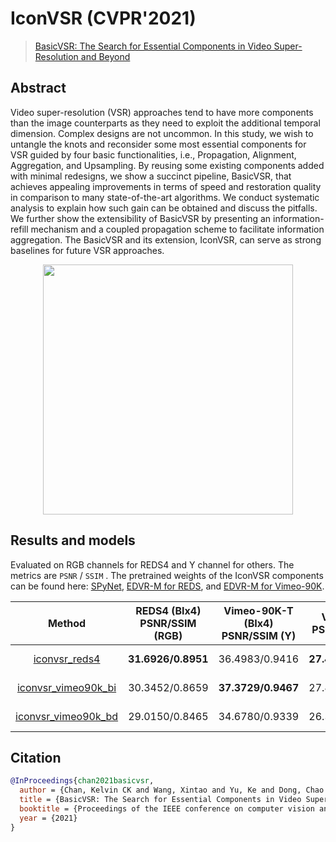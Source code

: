 # IconVSR (CVPR'2021)

> [BasicVSR: The Search for Essential Components in Video Super-Resolution and Beyond](https://arxiv.org/abs/2012.02181)

<!-- [ALGORITHM] -->

## Abstract

<!-- [ABSTRACT] -->

Video super-resolution (VSR) approaches tend to have more components than the image counterparts as they need to exploit the additional temporal dimension. Complex designs are not uncommon. In this study, we wish to untangle the knots and reconsider some most essential components for VSR guided by four basic functionalities, i.e., Propagation, Alignment, Aggregation, and Upsampling. By reusing some existing components added with minimal redesigns, we show a succinct pipeline, BasicVSR, that achieves appealing improvements in terms of speed and restoration quality in comparison to many state-of-the-art algorithms. We conduct systematic analysis to explain how such gain can be obtained and discuss the pitfalls. We further show the extensibility of BasicVSR by presenting an information-refill mechanism and a coupled propagation scheme to facilitate information aggregation. The BasicVSR and its extension, IconVSR, can serve as strong baselines for future VSR approaches.

<!-- [IMAGE] -->
<div align=center >
 <img src="https://user-images.githubusercontent.com/7676947/144011348-c58101d4-5f69-4e58-be2b-7accd07b06fa.png" width="400"/>
</div >

## Results and models

Evaluated on RGB channels for REDS4 and Y channel for others. The metrics are `PSNR` / `SSIM` .
The pretrained weights of the IconVSR components can be found here: [SPyNet](https://download.openmmlab.com/mmediting/restorers/basicvsr/spynet_20210409-c6c1bd09.pth), [EDVR-M for REDS](https://download.openmmlab.com/mmediting/restorers/iconvsr/edvrm_reds_20210413-3867262f.pth), and [EDVR-M for Vimeo-90K](https://download.openmmlab.com/mmediting/restorers/iconvsr/edvrm_vimeo90k_20210413-e40e99a8.pth).

|                                                            Method                                                           | REDS4 (BIx4)<br>PSNR/SSIM (RGB) | Vimeo-90K-T (BIx4)<br>PSNR/SSIM (Y) | Vid4 (BIx4)<br>PSNR/SSIM (Y) | UDM10 (BDx4)<br>PSNR/SSIM (Y) | Vimeo-90K-T (BDx4)<br>PSNR/SSIM (Y) | Vid4 (BDx4)<br>PSNR/SSIM (Y) |                                                                                                             Download                                                                                                            |
|:---------------------------------------------------------------------------------------------------------------------------:|:-------------------------------:|:-----------------------------------:|:----------------------------:|:-----------------------------:|:-----------------------------------:|:----------------------------:|:-------------------------------------------------------------------------------------------------------------------------------------------------------------------------------------------------------------------------------:|
|        [iconvsr_reds4](https://github.com/open-mmlab/mmediting/blob/master/configs/restorers/iconvsr/iconvsr_reds4.py)       |        **31.6926/0.8951**       |            36.4983/0.9416           |      **27.4809/0.8354**      |         35.3377/0.9471        |            34.4299/0.9287           |        25.2110/0.7732        |       [model](https://download.openmmlab.com/mmediting/restorers/iconvsr/iconvsr_reds4_20210413-9e09d621.pth) \| [log](https://download.openmmlab.com/mmediting/restorers/iconvsr/iconvsr_reds4_20210413_222735.log.json)       |
| [iconvsr_vimeo90k_bi](https://github.com/open-mmlab/mmediting/blob/master/configs/restorers/iconvsr/iconvsr_vimeo90k_bi.py) |          30.3452/0.8659         |          **37.3729/0.9467**         |        27.4238/0.8297        |         34.2595/0.9398        |            34.5548/0.9295           |        24.6666/0.7491        | [model](https://download.openmmlab.com/mmediting/restorers/iconvsr/iconvsr_vimeo90k_bi_20210413-7c7418dc.pth) \| [log](https://download.openmmlab.com/mmediting/restorers/iconvsr/iconvsr_vimeo90k_bi_20210413_222757.log.json) |
| [iconvsr_vimeo90k_bd](https://github.com/open-mmlab/mmediting/blob/master/configs/restorers/iconvsr/iconvsr_vimeo90k_bd.py) |          29.0150/0.8465         |            34.6780/0.9339           |        26.3109/0.8028        |       **40.0640/0.9697**      |          **37.7573/0.9517**         |      **28.2464/0.8612**      | [model](https://download.openmmlab.com/mmediting/restorers/iconvsr/iconvsr_vimeo90k_bd_20210414-5f38cb34.pth) \| [log](https://download.openmmlab.com/mmediting/restorers/iconvsr/iconvsr_vimeo90k_bd_20210414_084128.log.json) |


## Citation

```bibtex
@InProceedings{chan2021basicvsr,
  author = {Chan, Kelvin CK and Wang, Xintao and Yu, Ke and Dong, Chao and Loy, Chen Change},
  title = {BasicVSR: The Search for Essential Components in Video Super-Resolution and Beyond},
  booktitle = {Proceedings of the IEEE conference on computer vision and pattern recognition},
  year = {2021}
}
```
